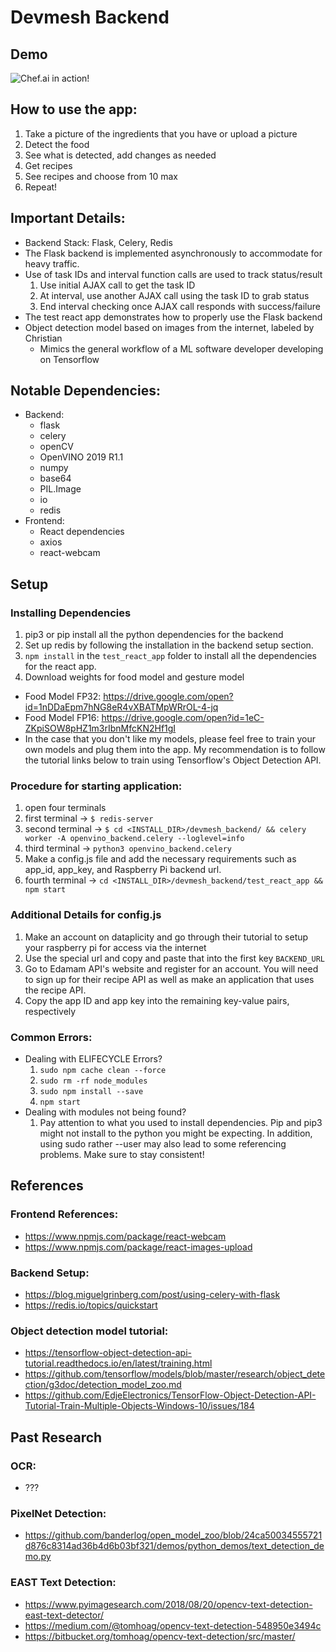 # Devmesh Backend

## Demo

![Chef.ai in action!](./chef_ai.gif)

## How to use the app:
1. Take a picture of the ingredients that you have or upload a picture
2. Detect the food
3. See what is detected, add changes as needed
4. Get recipes
5. See recipes and choose from 10 max
6. Repeat!

## Important Details:
- Backend Stack: Flask, Celery, Redis
- The Flask backend is implemented asynchronously to accommodate for heavy traffic.
- Use of task IDs and interval function calls are used to track status/result
  1. Use initial AJAX call to get the task ID
  2. At interval, use another AJAX call using the task ID to grab status
  3. End interval checking once AJAX call responds with success/failure
- The test react app demonstrates how to properly use the Flask backend
- Object detection model based on images from the internet, labeled by Christian
  - Mimics the general workflow of a ML software developer developing on Tensorflow

## Notable Dependencies:
- Backend:
  - flask
  - celery
  - openCV
  - OpenVINO 2019 R1.1
  - numpy
  - base64
  - PIL.Image
  - io
  - redis
- Frontend:
  - React dependencies
  - axios
  - react-webcam

## Setup

### Installing Dependencies
1. pip3 or pip install all the python dependencies for the backend
2. Set up redis by following the installation in the backend setup section.
2. `npm install` in the `test_react_app` folder to install all the dependencies for the react app.
3. Download weights for food model and gesture model
  - Food Model FP32: https://drive.google.com/open?id=1nDDaEpm7hNG8eR4vXBATMpWRrOL-4-jq
  - Food Model FP16: https://drive.google.com/open?id=1eC-ZKpiSOW8pHZ1m3rIbnMfcKN2Hf1gI
  - In the case that you don't like my models, please feel free to train your own models and plug them into the app. My recommendation is to follow the tutorial links below to train using Tensorflow's Object Detection API.

### Procedure for starting application:
1. open four terminals
2. first terminal -> `$ redis-server`
3. second terminal -> `$ cd <INSTALL_DIR>/devmesh_backend/ && celery worker -A openvino_backend.celery --loglevel=info`
4. third terminal -> `python3 openvino_backend.celery`
5. Make a config.js file and add the necessary requirements such as app_id, app_key, and Raspberry Pi backend url.
5. fourth terminal -> `cd <INSTALL_DIR>/devmesh_backend/test_react_app && npm start`

### Additional Details for config.js
1. Make an account on dataplicity and go through their tutorial to setup your raspberry pi for access via the internet
2. Use the special url and copy and paste that into the first key `BACKEND_URL`
3. Go to Edamam API's website and register for an account. You will need to sign up for their recipe API as well as make an application that uses the recipe API.
4. Copy the app ID and app key into the remaining key-value pairs, respectively

### Common Errors:
- Dealing with ELIFECYCLE Errors?
  1. `sudo npm cache clean --force`
  2. `sudo rm -rf node_modules`
  3. `sudo npm install --save`
  3. `npm start`
- Dealing with modules not being found?
  1. Pay attention to what you used to install dependencies. Pip and pip3 might not install to the python you might be expecting. In addition, using sudo rather --user may also lead to some referencing problems. Make sure to stay consistent!

## References

### Frontend References:
- https://www.npmjs.com/package/react-webcam
- https://www.npmjs.com/package/react-images-upload

### Backend Setup:
- https://blog.miguelgrinberg.com/post/using-celery-with-flask
- https://redis.io/topics/quickstart

### Object detection model tutorial:
- https://tensorflow-object-detection-api-tutorial.readthedocs.io/en/latest/training.html
- https://github.com/tensorflow/models/blob/master/research/object_detection/g3doc/detection_model_zoo.md
- https://github.com/EdjeElectronics/TensorFlow-Object-Detection-API-Tutorial-Train-Multiple-Objects-Windows-10/issues/184

## Past Research

### OCR:
- ???

### PixelNet Detection:
- https://github.com/banderlog/open_model_zoo/blob/24ca50034555721d876c8314ad36b4d6b03bf321/demos/python_demos/text_detection_demo.py

### EAST Text Detection:
- https://www.pyimagesearch.com/2018/08/20/opencv-text-detection-east-text-detector/
- https://medium.com/@tomhoag/opencv-text-detection-548950e3494c
- https://bitbucket.org/tomhoag/opencv-text-detection/src/master/
